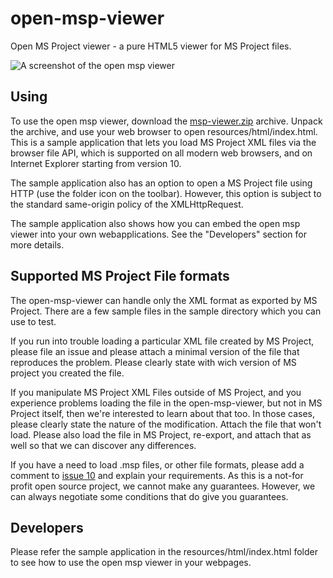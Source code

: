 open-msp-viewer
===============

Open MS Project viewer - a pure HTML5 viewer for MS Project files.

![A screenshot of the open msp viewer](https://raw.githubusercontent.com/rpbouman/open-msp-viewer/master/doc/open-msp-viewer.png "A screenshot of the open msp viewer")

Using
-----
To use the open msp viewer, download the [msp-viewer.zip](https://github.com/rpbouman/open-msp-viewer/blob/master/dist/msp-viewer.zip?raw=true "Open MS Project viewer distribution") archive.
Unpack the archive, and use your web browser to open resources/html/index.html.
This is a sample application that lets you load MS Project XML files via the browser file API, which is supported on all modern web browsers, and on Internet Explorer starting from version 10.

The sample application also has an option to open a MS Project file using HTTP (use the folder icon on the toolbar). However, this option is subject to the standard same-origin policy of the XMLHttpRequest.

The sample application also shows how you can embed the open msp viewer into your own webapplications. See the "Developers" section for more details.

Supported MS Project File formats
---------------------------------
The open-msp-viewer can handle only the XML format as exported by MS Project. There are a few sample files in the sample directory which you can use to test.

If you run into trouble loading a particular XML file created by MS Project, please file an issue and please attach a minimal version of the file that reproduces the problem.
Please clearly state with wich version of MS project you created the file.

If you manipulate MS Project XML Files outside of MS Project, and you experience problems loading the file in the open-msp-viewer, but not in MS Project itself, then we're interested to learn about that too.
In those cases, please clearly state the nature of the modification. Attach the file that won't load. Please also load the file in MS Project, re-export, and attach that as well so that we can discover any differences.

If you have a need to load .msp files, or other file formats, please add a comment to [issue 10](https://github.com/rpbouman/open-msp-viewer/issues/10 "Ability to open .mpp files (binary) #10") and explain your requirements.
As this is a not-for profit open source project, we cannot make any guarantees. However, we can always negotiate some conditions that do give you guarantees.

Developers
----------
Please refer the sample application in the resources/html/index.html folder to see how to use the open msp viewer in your webpages.